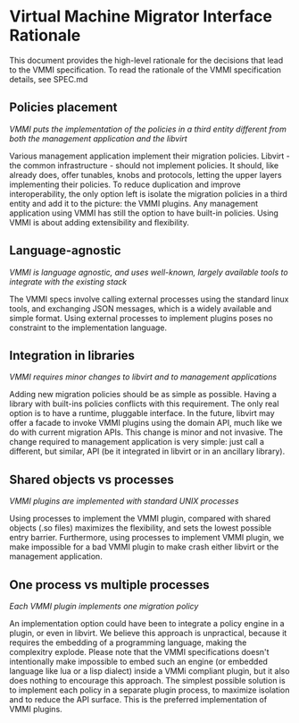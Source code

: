 # Virtual Machine Migrator Interface Rationale

This document provides the high-level rationale for the decisions that lead to the VMMI specification.
To read the rationale of the VMMI specification details, see SPEC.md

## Policies placement

*VMMI puts the implementation of the policies in a third entity different from both the management application and the libvirt*

Various management application implement their migration policies.
Libvirt - the common infrastructure - should not implement policies. It should, like already does, offer tunables, knobs and protocols, letting the upper layers implementing their policies.
To reduce duplication and improve interoperability, the only option left is isolate the migration policies in a third entity and add it to the picture: the VMMI plugins.
Any management application using VMMI has still the option to have built-in policies. Using VMMI is about adding extensibility and flexibility.

## Language-agnostic

*VMMI is language agnostic, and uses well-known, largely available tools to integrate with the existing stack*

The VMMI specs involve calling external processes using the standard linux tools, and exchanging JSON messages, which is a widely available and simple format.
Using external processes to implement plugins poses no constraint to the implementation language.

## Integration in libraries

*VMMI requires minor changes to libvirt and to management applications*

Adding new migration policies should be as simple as possible. Having a library with built-ins policies conflicts with this requirement.
The only real option is to have a runtime, pluggable interface.
In the future, libvirt may offer a facade to invoke VMMI plugins using the domain API, much like we do with current migration APIs. This change is minor and not invasive.
The change required to management application is very simple: just call a different, but similar, API (be it integrated in libvirt or in an ancillary library).

## Shared objects vs processes

*VMMI plugins are implemented with standard UNIX processes*

Using processes to implement the VMMI plugin, compared with shared objects (.so files) maximizes the flexibility, and sets the lowest possible entry barrier.
Furthermore, using processes to implement VMMI plugin, we make impossible for a bad VMMI plugin to make crash either libvirt or the management application.

## One process vs multiple processes

*Each VMMI plugin implements one migration policy*

An implementation option could have been to integrate a policy engine in a plugin, or even in libvirt. We believe this approach is unpractical, because it requires the embedding
of a programming language, making the complexitry explode.
Please note that the VMMI specifications doesn't intentionally make impossible to embed such an engine (or embedded language like lua or a lisp dialect) inside a VMMi compliant plugin,
but it also does nothing to encourage this approach.
The simplest possible solution is to implement each policy in a separate plugin process, to maximize isolation and to reduce the API surface.
This is the preferred implementation of VMMI plugins.
